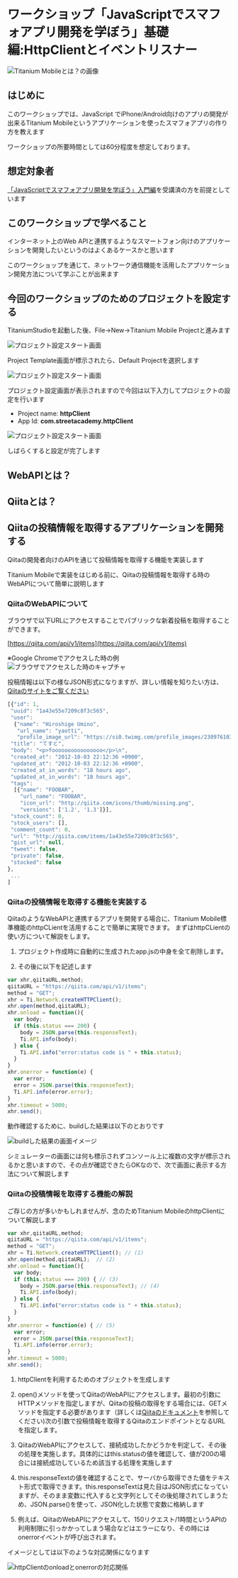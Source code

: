 # ワークショップ「JavaScriptでスマフォアプリ開発を学ぼう」基礎編:HttpClientとイベントリスナー

![Titanium Mobileとは？の画像](image/1stStep-001.png)

## はじめに
このワークショップでは、JavaScript でiPhone/Android向けのアプリの開発が出来るTitanium Mobileというアプリケーションを使ったスマフォアプリの作り方を教えます

ワークショップの所要時間としては60分程度を想定しております。

## 想定対象者

[「JavaScriptでスマフォアプリ開発を学ぼう」入門編](1stStep.md)を受講済の方を前提としています

## このワークショップで学べること

インターネット上のWeb APIと連携するようなスマートフォン向けのアプリケーションを開発したいというのはよくあるケースかと思います

このワークショップを通じて、ネットワーク通信機能を活用したアプリケーション開発方法について学ぶことが出来ます

## 今回のワークショップのためのプロジェクトを設定する

TitaniumStudioを起動した後、File→New→Titanium Mobile Projectと進みます

![プロジェクト設定スタート画面](image/1stStep-project-configuration001.png)

Project Template画面が標示されたら、Default Projectを選択します

![プロジェクト設定スタート画面](image/1stStep-project-configuration002.png)

プロジェクト設定画面が表示されますので今回は以下入力してプロジェクトの設定を行います

- Project name: **httpClient**
- App Id: **com.streetacademy.httpClient**

![プロジェクト設定スタート画面](image/1stStep-project-configuration003.png)

しばらくすると設定が完了します

## WebAPIとは？

## Qiitaとは？

## Qiitaの投稿情報を取得するアプリケーションを開発する

Qiitaの開発者向けのAPIを通じて投稿情報を取得する機能を実装します

Titanium Mobileで実装をはじめる前に、Qiitaの投稿情報を取得する時のWebAPIについて簡単に説明します

### QiitaのWebAPIについて

ブラウザで以下URLにアクセスすることでパブリックな新着投稿を取得することができます。

[https://qiita.com/api/v1/items](https://qiita.com/api/v1/items)

※Google Chromeでアクセスした時の例
![ブラウザでアクセスした時のキャプチャ](image/qiitaviewer-webapi-001.jpg)

投稿情報は以下の様なJSON形式になりますが、詳しい情報を知りたい方は、[Qiitaのサイトをご覧ください](http://qiita.com/docs#13)

```javascript
[{"id": 1,
 "uuid": "1a43e55e7209c8f3c565",
 "user":
  {"name": "Hiroshige Umino",
   "url_name": "yaotti",
   "profile_image_url": "https://si0.twimg.com/profile_images/2309761038/1ijg13pfs0dg84sk2y0h_normal" },
 "title": "てすと",
 "body": "<p>foooooooooooooooo</p>\n",
 "created_at": "2012-10-03 22:12:36 +0900",
 "updated_at": "2012-10-03 22:12:36 +0900",
 "created_at_in_words": "18 hours ago",
 "updated_at_in_words": "18 hours ago",
 "tags":
  [{"name": "FOOBAR",
    "url_name": "FOOBAR",
    "icon_url": "http://qiita.com/icons/thumb/missing.png",
    "versions": ['1.2', '1.3']}],
 "stock_count": 0,
 "stock_users": [],
 "comment_count": 0,
 "url": "http://qiita.com/items/1a43e55e7209c8f3c565",
 "gist_url": null,
 "tweet": false,
 "private": false,
 "stocked": false
},
 ...
]
```

### Qiitaの投稿情報を取得する機能を実装する

QiitaのようなWebAPIと連携するアプリを開発する場合に、Titanium Mobile標準機能のhttpCLientを活用することで簡単に実現できます。
まずはhttpCLientの使い方について解説をします。


1. プロジェクト作成時に自動的に生成されたapp.jsの中身を全て削除します。

2. その後に以下を記述します

```javascript
var xhr,qiitaURL,method;
qiitaURL = "https://qiita.com/api/v1/items";
method = "GET";
xhr = Ti.Network.createHTTPClient();
xhr.open(method,qiitaURL);
xhr.onload = function(){
  var body;
  if (this.status === 200) {
    body = JSON.parse(this.responseText);
	Ti.API.info(body);
  } else {
    Ti.API.info("error:status code is " + this.status);
  }
}
xhr.onerror = function(e) {
  var error;
  error = JSON.parse(this.responseText);
  Ti.API.info(error.error);
}
xhr.timeout = 5000;
xhr.send();
```

動作確認するために、buildした結果は以下のとおりです

![buildした結果の画面イメージ](image/qiitaviewer-httpClient-iphone-001.jpg)

シミュレーターの画面には何も標示されずコンソール上に複数の文字が標示されるかと思いますので、その点が確認できたらOKなので、次で画面に表示する方法について解説します

### Qiitaの投稿情報を取得する機能の解説

ご存じの方が多いかもしれませんが、念のためTitanium MobileのhttpClientについて解説します

```javascript
var xhr,qiitaURL,method;
qiitaURL = "https://qiita.com/api/v1/items";
method = "GET";
xhr = Ti.Network.createHTTPClient(); // (1)
xhr.open(method,qiitaURL);  // (2)
xhr.onload = function(){
  var body;
  if (this.status === 200) { // (3)
    body = JSON.parse(this.responseText); // (4)
	Ti.API.info(body);
  } else {
    Ti.API.info("error:status code is " + this.status);
  }
}
xhr.onerror = function(e) { // (5)
  var error;
  error = JSON.parse(this.responseText);
  Ti.API.info(error.error);
}
xhr.timeout = 5000;
xhr.send();
```

1. httpClientを利用するためのオブジェクトを生成します

2. open()メソッドを使ってQiitaのWebAPIにアクセスします。最初の引数にHTTPメソッドを指定しますが、Qiitaの投稿の取得をする場合には、GETメソッドを指定する必要があります（詳しくは[Qiitaのドキュメント](http://qiita.com/docs#13)を参照してください)次の引数で投稿情報を取得するQiitaのエンドポイントとなるURLを指定します。

3. QiitaのWebAPIにアクセスして、接続成功したかどうかを判定して、その後の処理を実施します。具体的にはthis.statusの値を確認して、値が200の場合には接続成功しているため該当する処理を実施します

4. this.responseTextの値を確認することで、サーバから取得できた値をテキスト形式で取得できます。this.responseTextは見た目はJSON形式になっていますが、そのまま変数に代入すると文字列としてその後処理されてしまうため、JSON.parse()を使って、JSON化した状態で変数に格納します

5. 例えば、QiitaのWebAPIにアクセスして、150リクエスト/1時間というAPIの利用制限に引っかかってしまう場合などはエラーになり、その時にはonerrorイベントが呼び出されます。

イメージとしては以下のような対応関係になります

![httpClientのonloadとonerrorの対応関係](image/qiitaviewer-httpClient-overview-001.jpg)


